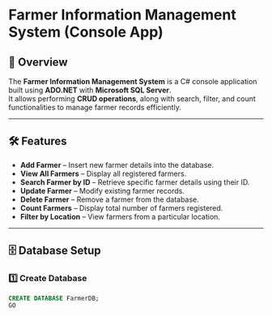 # Farmer Information Management System (Console App)

## 📌 Overview
The **Farmer Information Management System** is a C# console application built using **ADO.NET** with **Microsoft SQL Server**.  
It allows performing **CRUD operations**, along with search, filter, and count functionalities to manage farmer records efficiently.

---

## 🛠 Features
- **Add Farmer** – Insert new farmer details into the database.  
- **View All Farmers** – Display all registered farmers.  
- **Search Farmer by ID** – Retrieve specific farmer details using their ID.  
- **Update Farmer** – Modify existing farmer records.  
- **Delete Farmer** – Remove a farmer from the database.  
- **Count Farmers** – Display total number of farmers registered.  
- **Filter by Location** – View farmers from a particular location.  

---

## 🗄 Database Setup

### 1️⃣ Create Database
```sql
CREATE DATABASE FarmerDB;
GO
